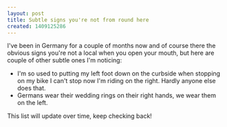 ```yaml
---
layout: post
title: Subtle signs you're not from round here
created: 1409125286
---
```

<p>I&#39;ve been in Germany for a couple of months now and of course there the obvious signs you&#39;re not a local when you open your mouth, but here are couple of other subtle ones I&#39;m noticing:</p><ul><li>I&#39;m so used to putting my left foot down on the curbside when stopping on my bike I can&#39;t stop now I&#39;m riding on the right. Hardly anyone else does that.</li><li>Germans wear their wedding rings on their right hands, we wear them on the left.</li></ul><p>This list will update over time, keep checking back!</p>
